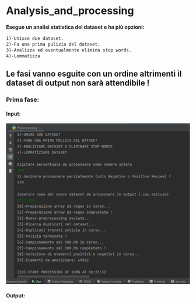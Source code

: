 # Analysis_and_processing
 
 __Esegue un analisi statistica del dataset e ha più opzioni:__ 
     
    1)-Unisce due dataset.
    2)-Fa una prima pulizia del dataset.
    3)-Analizza ed eventualmente elimina stop words.
    4)-Lemmatizza

## Le fasi vanno esguite con un ordine altrimenti il dataset di output non sarà attendibile !
### Prima fase:
#### Input:
![Screenshot](MyScripts/OUTPUTS/Fasi_di_pulizia/1a_Fase.png?Raw=False)
#### Output:

